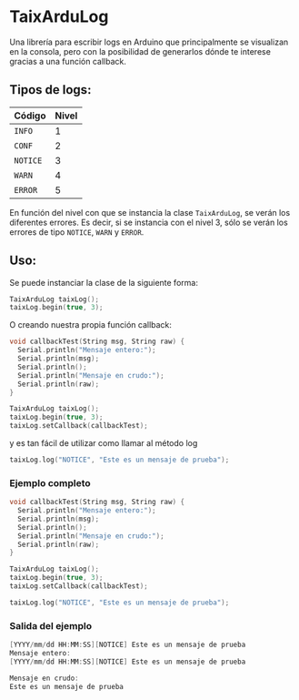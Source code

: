 # TaixArduLog

Una librería para escribir logs en Arduino que principalmente se visualizan en la consola, pero con la posibilidad de generarlos dónde te interese gracias a una función callback.

## Tipos de logs:
| Código 	| Nivel | 
|---	    |---	|
| `INFO` 	|1  	|
| `CONF` 	|2  	|
| `NOTICE`  |3  	|
| `WARN`    |4  	|
| `ERROR`   |5  	|

En función del nivel con que se instancia la clase `TaixArduLog`, se verán los diferentes errores. Es decir, si se instancia con el nivel 3, sólo se verán los errores de tipo `NOTICE`, `WARN` y `ERROR`.


## Uso:
Se puede instanciar la clase de la siguiente forma:

``` C++
TaixArduLog taixLog();
taixLog.begin(true, 3);
```

O creando nuestra propia función callback:

``` C++
void callbackTest(String msg, String raw) {
  Serial.println("Mensaje entero:");
  Serial.println(msg);
  Serial.println();
  Serial.println("Mensaje en crudo:");
  Serial.println(raw);
}

TaixArduLog taixLog();
taixLog.begin(true, 3);
taixLog.setCallback(callbackTest);
```

y es tan fácil de utilizar como llamar al método log

``` C++
taixLog.log("NOTICE", "Este es un mensaje de prueba");
```


### Ejemplo completo

``` C++
void callbackTest(String msg, String raw) {
  Serial.println("Mensaje entero:");
  Serial.println(msg);
  Serial.println();
  Serial.println("Mensaje en crudo:");
  Serial.println(raw);
}

TaixArduLog taixLog();
taixLog.begin(true, 3);
taixLog.setCallback(callbackTest);

taixLog.log("NOTICE", "Este es un mensaje de prueba");
```

### Salida del ejemplo

``` C++
[YYYY/mm/dd HH:MM:SS][NOTICE] Este es un mensaje de prueba
Mensaje entero:
[YYYY/mm/dd HH:MM:SS][NOTICE] Este es un mensaje de prueba

Mensaje en crudo:
Este es un mensaje de prueba
```